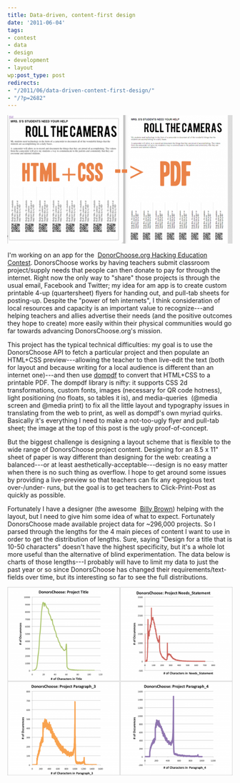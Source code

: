 ```yaml
---
title: Data-driven, content-first design
date: '2011-06-04'
tags:
- contest
- data
- design
- development
- layout
wp:post_type: post
redirects:
- "/2011/06/data-driven-content-first-design/"
- "/?p=2682"
---
```


![](2011-06-04-Data-driven-content-first-design/pdfpulltabs-600x342.png "pdfpulltabs")

I'm working on an app for the  [DonorChoose.org Hacking Education Contest](http://www.donorschoose.org/hacking-education). DonorsChoose works by having teachers submit classroom project/supply needs that people can then donate to pay for through the internet. Right now the only way to "share" those projects is through the usual email, Facebook and Twitter; my idea for am app is to create custom printable 4-up (quartersheet) flyers for handing out, and pull-tab sheets for posting-up. Despite the "power of teh internets", I think consideration of local resources and capacity is an important value to recognize---and helping teachers and allies advertise their needs (and the positive outcomes they hope to create) more easily within their physical communities would go far towards advancing DonorsChoose.org's mission.

This project has the typical technical difficulties: my goal is to use the DonorsChoose API to fetch a particular project and then populate an HTML+CSS preview---allowing the teacher to then live-edit the text (both for layout and because writing for a local audience is different than an internet one)---and then use [dompdf](http://code.google.com/p/dompdf/) to convert that HTML+CSS to a printable PDF. The dompdf library is nifty: it supports CSS 2d transformations, custom fonts, images (necessary for QR code hotness), light positioning (no floats, so tables it is), and media-queries  (@media screen and @media print) to fix all the little layout and typography issues in translating from the web to print, as well as dompdf's own myriad quirks. Basically it's everything I need to make a not-too-ugly flyer and pull-tab sheet; the image at the top of this post is the ugly proof-of-concept.

But the biggest challenge is designing a layout scheme that is flexible to the wide range of DonorsChoose project content. Designing for an 8.5 x 11" sheet of paper is way different than designing for the web: creating a balanced---or at least aesthetically-acceptable---design is no easy matter when there is no such thing as overflow. I hope to get around some issues by providing a live-preview so that teachers can fix any egregious text over-/under- runs, but the goal is to get teachers to Click-Print-Post as quickly as possible.

Fortunately I have a designer (the awesome  [Billy Brown](http://b.illbrown.com)) helping with the layout, but I need to give him some idea of what to expect. Fortunately DonorsChoose made available project data for ~296,000 projects. So I parsed through the lengths for the 4 main pieces of content I want to use in order to get the distribution of lengths. Sure, saying "Design for a title that is 10-50 characters" doesn't have the highest specificity, but it's a whole lot more useful than the alternative of blind experimentation. The data below is charts of those lengths---I probably will have to limit my data to just the past year or so since DonorsChoose has changed their requirements/text-fields over time, but its interesting so far to see the full distributions.

[ ![](2011-06-04-Data-driven-content-first-design/DonorsChoose-TextLengths-600x503.png "DonorsChoose-TextLengths") ](2011-06-04-Data-driven-content-first-design/DonorsChoose-TextLengths.png)
